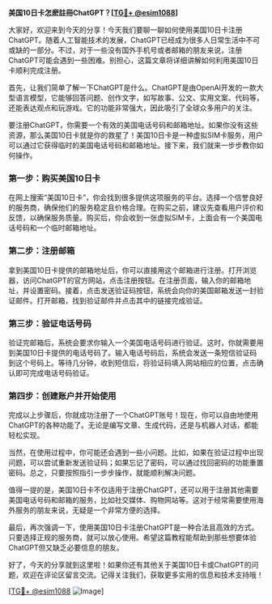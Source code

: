 **美国10日卡怎麽註冊ChatGPT？[[TG💪+ @esim1088](https://t.me/s/esim1088)]**

大家好，欢迎来到今天的分享！今天我们要聊一聊如何使用美国10日卡注册ChatGPT。随着人工智能技术的发展，ChatGPT已经成为很多人日常生活中不可或缺的一部分。不过，对于一些没有国外手机号或者邮箱的朋友来说，注册ChatGPT可能会遇到一些困难。别担心，这篇文章将详细讲解如何利用美国10日卡顺利完成注册。

首先，让我们简单了解一下ChatGPT是什么。ChatGPT是由OpenAI开发的一款大型语言模型，它能够回答问题、创作文字，如写故事、公文、实用文案、代码等，还能表达观点和玩游戏。它的功能非常强大，因此吸引了全球众多用户的关注。

要注册ChatGPT，你需要一个有效的美国电话号码和邮箱地址。如果你没有这些资源，那么美国10日卡就是你的救星了！美国10日卡是一种虚拟SIM卡服务，用户可以通过它获得临时的美国电话号码和邮箱地址。接下来，我们就来一步步教你如何操作。

### 第一步：购买美国10日卡

在网上搜索“美国10日卡”，你会找到很多提供这项服务的平台。选择一个信誉良好的服务商，确保他们的服务稳定且价格合理。在购买之前，建议先查看用户评价和反馈，以确保服务质量。购买后，你会收到一张虚拟SIM卡，上面会有一个美国电话号码和一个临时邮箱地址。

### 第二步：注册邮箱

拿到美国10日卡提供的邮箱地址后，你可以直接用这个邮箱进行注册。打开浏览器，访问ChatGPT的官方网站，点击注册按钮。在注册页面，输入你的邮箱地址，并设置密码。接着，点击发送验证码按钮，系统会向你的美国邮箱发送一封验证邮件。打开邮箱，找到验证邮件并点击其中的链接完成验证。

### 第三步：验证电话号码

验证完邮箱后，系统会要求你输入一个美国电话号码进行验证。这时，你就需要用到美国10日卡提供的电话号码了。输入电话号码后，系统会发送一条短信验证码到这个号码上。等待几分钟，收到短信后，将验证码填入网站相应的位置，点击确认即可完成电话号码验证。

### 第四步：创建账户并开始使用

完成以上步骤后，你就成功注册了一个ChatGPT账号！现在，你可以自由地使用ChatGPT的各种功能了。无论是编写文章、生成代码，还是与机器人对话，都能轻松实现。

当然，在使用过程中，你可能还会遇到一些小问题。比如，如果在验证过程中出现问题，可以尝试重新发送验证码；如果忘记了密码，可以通过找回密码的功能重置密码。总之，只要按照指引一步步操作，就能顺利解决问题。

值得一提的是，美国10日卡不仅适用于注册ChatGPT，还可以用于注册其他需要美国电话号码和邮箱的服务，比如社交媒体、购物网站等。这对于经常需要使用海外服务的朋友来说，无疑是一个非常方便的选择。

最后，再次强调一下，使用美国10日卡注册ChatGPT是一种合法且高效的方式。只要选择正规的服务商，就可以放心使用。希望这篇教程能帮助到那些想要体验ChatGPT但又缺乏必要信息的朋友。

好了，今天的分享就到这里啦！如果你还有其他关于美国10日卡或ChatGPT的问题，欢迎在评论区留言交流。记得关注我们，获取更多实用的信息和技术支持哦！

[[TG💪+ @esim1088](https://t.me/s/esim1088) ![Image](https://i.postimg.cc/4NQfJmqS/Snipaste-2025-05-13-00-14-12.png)]